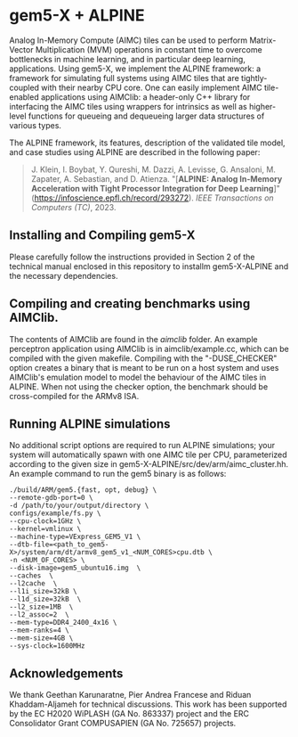 # gem5-X + ALPINE

Analog In-Memory Compute (AIMC) tiles can be used to perform Matrix-Vector Multiplication (MVM) operations in constant time to overcome bottlenecks in machine learning, and in particular deep learning, applications.  Using gem5-X, we implement the ALPINE framework: a framework for simulating full systems using AIMC tiles that are tightly-coupled with their nearby CPU core.  One can easily implement AIMC tile-enabled applications using AIMClib: a header-only C++ library for interfacing the AIMC tiles using wrappers for intrinsics as well as higher-level functions for queueing and dequeueing larger data structures of various types.

The ALPINE framework, its features, description of the validated tile model, and case studies using ALPINE are described in the following paper:
>J. Klein, I. Boybat, Y. Qureshi, M. Dazzi, A. Levisse, G. Ansaloni, M. Zapater, A. Sebastian, and D. Atienza.
>"[**ALPINE: Analog In-Memory Acceleration with Tight Processor Integration for Deep Learning**]"(https://infoscience.epfl.ch/record/293272).
>_IEEE Transactions on Computers (TC)_, 2023.

## Installing and Compiling gem5-X

Please carefully follow the instructions provided in Section 2 of the technical manual enclosed in this repository to installm gem5-X-ALPINE and the necessary dependencies. 

## Compiling and creating benchmarks using AIMClib.

The contents of AIMClib are found in the *aimclib* folder.  An example perceptron application using AIMClib is in aimclib/example.cc, which can be compiled with the given makefile.  Compiling with the "-DUSE_CHECKER" option creates a binary that is meant to be run on a host system and uses AIMClib's emulation model to model the behaviour of the AIMC tiles in ALPINE.  When not using the checker option, the benchmark should be cross-compiled for the ARMv8 ISA.

## Running ALPINE simulations

No additional script options are required to run ALPINE simulations; your system will automatically spawn with one AIMC tile per CPU, parameterized according to the given size in gem5-X-ALPINE/src/dev/arm/aimc_cluster.hh.  An example command to run the gem5 binary is as follows:

```
./build/ARM/gem5.{fast, opt, debug} \
--remote-gdb-port=0 \
-d /path/to/your/output/directory \
configs/example/fs.py \
--cpu-clock=1GHz \
--kernel=vmlinux \
--machine-type=VExpress_GEM5_V1 \
--dtb-file=<path_to_gem5-X>/system/arm/dt/armv8_gem5_v1_<NUM_CORES>cpu.dtb \ 
-n <NUM_OF_CORES> \
--disk-image=gem5_ubuntu16.img  \
--caches  \
--l2cache  \
--l1i_size=32kB \
--l1d_size=32kB  \
--l2_size=1MB  \
--l2_assoc=2  \
--mem-type=DDR4_2400_4x16 \
--mem-ranks=4 \
--mem-size=4GB \
--sys-clock=1600MHz
```

## Acknowledgements

We thank Geethan Karunaratne, Pier Andrea Francese and Riduan Khaddam-Aljameh for technical discussions. This  work  has  been  supported  by  the  EC  H2020 WiPLASH  (GA  No.  863337) project and the ERC Consolidator Grant COMPUSAPIEN (GA No. 725657) projects.
